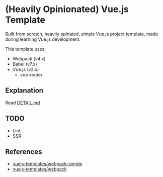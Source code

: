# (Heavily Opinionated) Vue.js Template

Built from scratch, heavily opinated, simple Vue.js project template, made during learning Vue.js development.

This template uses:

* Webpack (v4.x)
* Babel (v7.x)
* Vue.js (v2.x)
  * vue-router

## Explanation

Read [DETAIL.md](DETAIL.md)

## TODO

* Lint
* SSR

## References

* [vuejs-templates/webpack-simple](https://github.com/vuejs-templates/webpack-simple)
* [vuejs-templates/webpack](https://github.com/vuejs-templates/webpack)
